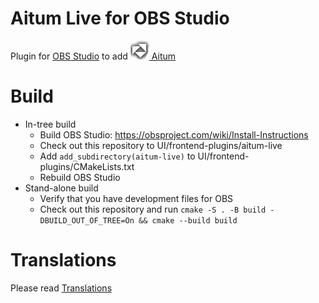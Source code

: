 # Aitum Live for OBS Studio

Plugin for [OBS Studio](https://github.com/obsproject/obs-studio) to add [![Aitum logo](media/aitum.png) Aitum](https://aitum.tv)

# Build
- In-tree build
    - Build OBS Studio: https://obsproject.com/wiki/Install-Instructions
    - Check out this repository to UI/frontend-plugins/aitum-live
    - Add `add_subdirectory(aitum-live)` to UI/frontend-plugins/CMakeLists.txt
    - Rebuild OBS Studio
- Stand-alone build
    - Verify that you have development files for OBS
    - Check out this repository and run `cmake -S . -B build -DBUILD_OUT_OF_TREE=On && cmake --build build`

# Translations
Please read [Translations](TRANSLATIONS.md)
